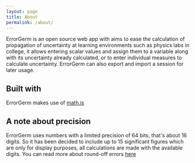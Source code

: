 ```yaml
---
layout: page
title: About
permalink: /about/
---
```


<p>ErrorGerm is an open source web app with aims to ease the calculation of propagation of uncertainty
at learning environments such as physics labs in college, it allows entering scalar values and assign them
to a variable along with its uncertainty already calculated, or to enter individual measures to calculate uncertainty.
ErrorGerm can also export and import a session for later usage.</p>

<h2>Built with</h2>
ErrorGerm makes use of <a href="https://mathjs.org/" target="_blank">math.js</a>

<h2>A note about precision</h2>
ErrorGerm uses numbers with a limited precision of 64 bits, that's about 16 digits. 
So it has been decided to include up to 15 significant figures which are only for display purposes, 
all calculations are made with the available digits. You can read more about round-off errors <a href="https://mathjs.org/docs/datatypes/numbers.html#roundoff-errors" target="_blank">here</a>
